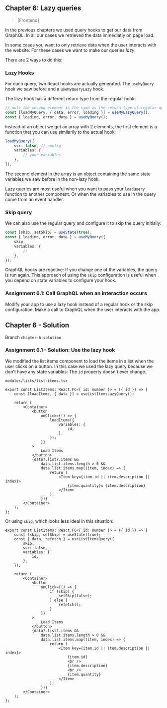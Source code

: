 ## Chapter 6: Lazy queries

> [Frontend]

In the previous chapters we used query hooks to get our data from GraphQL. In all our cases we retrieved the data immediatly on page load.

In some cases you want to only retrieve data when the user interacts with the website. For these cases we want to make our queries _lazy_.

There are 2 ways to do this:

### Lazy Hooks

For each query, two React hooks are actually generated. The `useMyQuery` hook we saw before and a `useMyQueryLazy` hook.

The lazy hook has a different return type from the regular hook:

```typescript
// note the second element is the same as the return type of regular query
const [loadMyQuery, { data, error, loading }] = useMyLazyQuery();
const { loading, error, data } = useMyQuery();
```

Instead of an object we get an array with 2 elements, the first element is a function that you can use similarily to the actual hook:

```typescript
loadMyQuery({
    ssr: false, // config
    variables: {
        // your variables
    },
});
```

The second element in the array is an object containing the same state variables we saw before in the non-lazy hook.

Lazy queries are most useful when you want to pass your `loadQuery` function to another component. Or when the variables to use in the query come from an event handler.

### Skip query

We can also use the regular query and configure it to skip the query initially:

```typescript
const [skip, setSkip] = useState(true);
const { loading, error, data } = useMyQuery({
    skip,
    variables: {
        //
    },
});
```

GraphQL hooks are reactive: If you change one of the variables, the query is run again. This approach of using the `skip` configuration is useful when you depend on state variables to configure your hook.

### Assignment 6.1: Call GraphQL when an interaction occurs

Modify your app to use a lazy hook instead of a regular hook or the skip configuration. Make a call to GraphQL when the user interacts with the app.

## Chapter 6 - Solution

Branch `chapter-6-solution`

### Assignment 6.1 - Solution: Use the lazy hook

We modified the list items component to load the items in a list when the user clicks on a button. In this case we used the lazy query because we don't have any state variables: The `id` property doesn't ever change.

`modules/lists/list-items.tsx`

```tsx
export const ListItems: React.FC<{ id: number }> = ({ id }) => {
    const [loadItems, { data }] = useListItemsLazyQuery();

    return (
        <Container>
            <button
                onClick={() => {
                    loadItems({
                        variables: {
                            id,
                        },
                    });
                }}
            >
                Load Items
            </button>
            {data?.list?.items &&
                data.list.items.length > 0 &&
                data.list.items.map((item, index) => {
                    return (
                        <Item key={item.id || item.description || index}>
                            {item.quantity}x {item.description}
                        </Item>
                    );
                })}
        </Container>
    );
};
```

Or using `skip`, which looks less ideal in this situation:

```tsx
export const ListItems: React.FC<{ id: number }> = ({ id }) => {
    const [skip, setSkip] = useState(true);
    const { data, refetch } = useListItemsQuery({
        skip,
        ssr: false,
        variables: {
            id,
        },
    });

    return (
        <Container>
            <button
                onClick={() => {
                    if (skip) {
                        setSkip(false);
                    } else {
                        refetch();
                    }
                }}
            >
                Load Items
            </button>
            {data?.list?.items &&
                data.list.items.length > 0 &&
                data.list.items.map((item, index) => {
                    return (
                        <Item key={item.id || item.description || index}>
                            {item.id}
                            <br />
                            {item.description}
                            <br />
                            {item.quantity}
                        </Item>
                    );
                })}
        </Container>
    );
};
```
